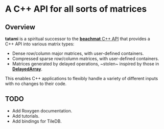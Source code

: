 # A C++ API for all sorts of matrices 

## Overview

**tatami** is a spiritual successor to the [**beachmat** C++ API](https://github.com/LTLA/beachmat) that provides a C++ API into various matrix types:

- Dense row/column major matrices, with user-defined containers.
- Compressed sparse row/column matrices, with user-defined containers.
- Matrices generated by delayed operations, ~stolen~ inspired by those in [**DelayedArray**](https://github.com/Bioconductor/DelayedArray).

This enables C++ applications to flexibly handle a variety of different inputs with no changes to their code.

## TODO

- Add Roxygen documentation.
- Add tutorials.
- Add bindings for TileDB.
